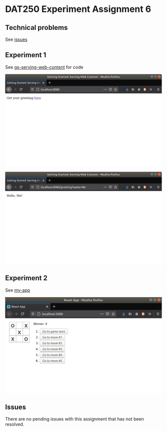 # DAT250 Experiment Assignment 6

## Technical problems

See [issues](#issues)

## Experiment 1

See [gs-serving-web-content](gs-serving-web-content) for code

![index](images/experiment-1-index.png)

![greeting](images/experiment-1-greet-me.png)

## Experiment 2

See [my-app](my-app)

![x wins](images/experiment-2-x-wins.png)

## Issues

There are no pending issues with this assignment that has not been resolved.
